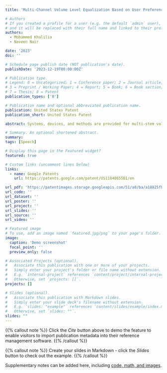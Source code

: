 ```yaml
---
title: 'Multi-Channel Volume Level Equalization Based on User Preferences'

# Authors
# If you created a profile for a user (e.g. the default `admin` user), write the username (folder name) here
# and it will be replaced with their full name and linked to their profile.
authors:
  - Mohammed Khalilia
  - Naveen Nair

date: '2023'
doi: ''

# Schedule page publish date (NOT publication's date).
publishDate: '2023-12-19T00:00:00Z'

# Publication type.
# Legend: 0 = Uncategorized; 1 = Conference paper; 2 = Journal article;
# 3 = Preprint / Working Paper; 4 = Report; 5 = Book; 6 = Book section;
# 7 = Thesis; 8 = Patent
publication_types: ['8']

# Publication name and optional abbreviated publication name.
publication: United States Patent
publication_short: United States Patent

abstract: Systems, devices, and methods are provided for multi-stem volume equalization, wherein the volume levels of each stem may be adjusted non-uniformly. Audio may be diarized into a plurality of stems, including background noise separate. Mean and variance of the volume levels of the stems may be computed. Each audio stem may be automatically adjusted based on a stem-specific preference that a user may specify. View may adjust actor volume relative to the mean/variance that maintains a relative difference in volume levels between stems.

# Summary. An optional shortened abstract.
summary: 
tags: [Speech]

# Display this page in the Featured widget?
featured: true

# Custom links (uncomment lines below)
links:
  - name: Google Patents
    url: https://patents.google.com/patent/US11848655B1/en

url_pdf: 'https://patentimages.storage.googleapis.com/51/a0/ba/a18825fb7109cf/US11848655.pdf'
url_code: ''
url_dataset: ''
url_poster: ''
url_project: ''
url_slides: ''
url_source: ''
url_video: ''

# Featured image
# To use, add an image named `featured.jpg/png` to your page's folder.
image:
  caption: 'Demo screenshot'
  focal_point: ''
  preview_only: false

# Associated Projects (optional).
#   Associate this publication with one or more of your projects.
#   Simply enter your project's folder or file name without extension.
#   E.g. `internal-project` references `content/project/internal-project/index.md`.
#   Otherwise, set `projects: []`.
projects: []

# Slides (optional).
#   Associate this publication with Markdown slides.
#   Simply enter your slide deck's filename without extension.
#   E.g. `slides: "example"` references `content/slides/example/index.md`.
#   Otherwise, set `slides: ""`.
slides: ""
---
```


{{% callout note %}}
Click the _Cite_ button above to demo the feature to enable visitors to import publication metadata into their reference management software.
{{% /callout %}}

{{% callout note %}}
Create your slides in Markdown - click the _Slides_ button to check out the example.
{{% /callout %}}

Supplementary notes can be added here, including [code, math, and images](https://wowchemy.com/docs/writing-markdown-latex/).
